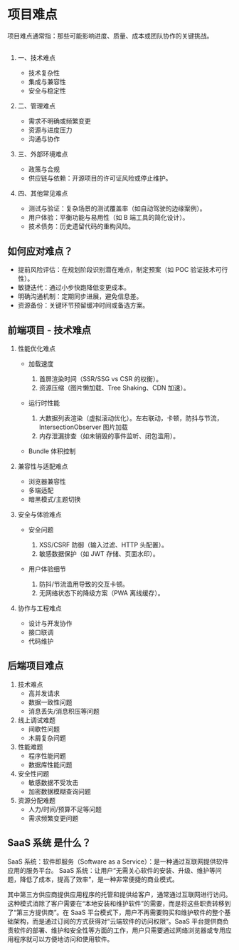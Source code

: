 # 项目难点

项目难点通常指：那些可能影响进度、质量、成本或团队协作的关键挑战。

##

1. 一、技术难点

   - 技术复杂性
   - 集成与兼容性
   - 安全与稳定性

2. 二、管理难点

   - 需求不明确或频繁变更
   - 资源与进度压力
   - 沟通与协作

3. 三、外部环境难点

   - 政策与合规
   - 供应链与依赖：开源项目的许可证风险或停止维护。

4. 四、其他常见难点

   - 测试与验证：复杂场景的测试覆盖率（如自动驾驶的边缘案例）。
   - 用户体验：平衡功能与易用性（如 B 端工具的简化设计）。
   - 技术债务：历史遗留代码的重构风险。

## 如何应对难点？

- 提前风险评估：在规划阶段识别潜在难点，制定预案（如 POC 验证技术可行性）。
- 敏捷迭代：通过小步快跑降低变更成本。
- 明确沟通机制：定期同步进展，避免信息差。
- 资源备份：关键环节预留缓冲时间或备选方案。

## 前端项目 - 技术难点

1. 性能优化难点

   - 加载速度

     1. 首屏渲染时间（SSR/SSG vs CSR 的权衡）。
     2. 资源压缩（图片懒加载、Tree Shaking、CDN 加速）。

   - 运行时性能

     1. 大数据列表渲染（虚拟滚动优化）。左右联动，卡顿，防抖与节流，IntersectionObserver 图片加载
     2. 内存泄漏排查（如未销毁的事件监听、闭包滥用）。

   - Bundle 体积控制

2. 兼容性与适配难点

   - 浏览器兼容性
   - 多端适配
   - 暗黑模式/主题切换

3. 安全与体验难点

   - 安全问题

     1. XSS/CSRF 防御（输入过滤、HTTP 头配置）。
     2. 敏感数据保护（如 JWT 存储、页面水印）。

   - 用户体验细节
     1. 防抖/节流滥用导致的交互卡顿。
     2. 无网络状态下的降级方案（PWA 离线缓存）。

4. 协作与工程难点

   - 设计与开发协作
   - 接口联调
   - 代码维护

## 后端项目难点

1. 技术难点
   - 高并发请求
   - 数据一致性问题
   - 消息丢失/消息积压等问题
2. 线上调试难题
   - 间歇性问题
   - 木屑复杂问题
3. 性能难题
   - 程序性能问题
   - 数据库性能问题
4. 安全性问题
   - 敏感数据不受攻击
   - 加密数据模糊查询问题
5. 资源分配难题
   - 人力/时间/预算不足等问题
   - 需求频繁变更问题

## SaaS 系统 是什么？

SaaS 系统：软件即服务（Software as a Service）：是一种通过互联网提供软件应用的服务平台。
SaaS 系统：让用户“无需关心软件的安装、升级、维护等问题，降低了成本，提高了效率”，是一种非常便捷的商业模式。

其中第三方供应商提供应用程序的托管和提供给客户，通常通过互联网进行访问。这种模式消除了客户需要在“本地安装和维护软件”的需要，而是将这些职责转移到了“第三方提供商”。在 SaaS 平台模式下，用户不再需要购买和维护软件的整个基础架构，而是通过订阅的方式获得对“云端软件的访问权限”。SaaS 平台提供商负责软件的部署、维护和安全性等方面的工作，用户只需要通过网络浏览器或专用应用程序就可以方便地访问和使用软件。
